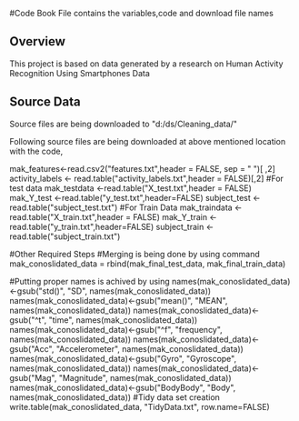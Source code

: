 #Code Book
File contains the variables,code and download file names

## Overview

This project is based on  data generated by a research on Human Activity Recognition Using Smartphones Data
## Source Data

Source files are being downloaded to "d:/ds/Cleaning_data/"

Following source files are being downloaded at above mentioned location with the code,

mak_features<-read.csv2("features.txt",header = FALSE, sep = " ")[ ,2]
activity_labels <- read.table("activity_labels.txt",header = FALSE)[,2]
#For test data
mak_testdata <-read.table("X_test.txt",header = FALSE)
mak_Y_test <-read.table("y_test.txt",header=FALSE)
subject_test <- read.table("subject_test.txt")
#For Train Data
mak_traindata <-read.table("X_train.txt",header = FALSE)
mak_Y_train <-read.table("y_train.txt",header=FALSE)
subject_train <- read.table("subject_train.txt")

#Other Required Steps
#Merging is being done by using command
mak_conoslidated_data = rbind(mak_final_test_data, mak_final_train_data)

#Putting proper names is achived by using
names(mak_conoslidated_data)<-gsub("std()", "SD", names(mak_conoslidated_data))
names(mak_conoslidated_data)<-gsub("mean()", "MEAN", names(mak_conoslidated_data))
names(mak_conoslidated_data)<-gsub("^t", "time", names(mak_conoslidated_data))
names(mak_conoslidated_data)<-gsub("^f", "frequency", names(mak_conoslidated_data))
names(mak_conoslidated_data)<-gsub("Acc", "Accelerometer", names(mak_conoslidated_data))
names(mak_conoslidated_data)<-gsub("Gyro", "Gyroscope", names(mak_conoslidated_data))
names(mak_conoslidated_data)<-gsub("Mag", "Magnitude", names(mak_conoslidated_data))
names(mak_conoslidated_data)<-gsub("BodyBody", "Body", names(mak_conoslidated_data))
#Tidy data set creation
write.table(mak_conoslidated_data, "TidyData.txt", row.name=FALSE)
